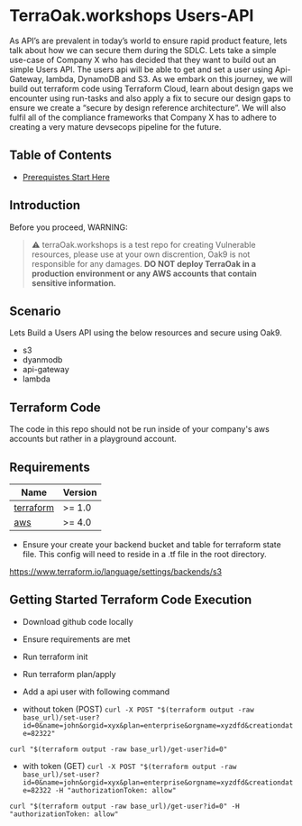 # TerraOak.workshops Users-API 

As API’s are prevalent in today’s world to ensure rapid product feature, lets talk about how we can secure them during the SDLC.  Lets take a simple use-case of  Company X who has decided that they want to build out an simple Users API.  The users api will be able to get and set a user using Api-Gateway, lambda, DynamoDB and S3.  As we embark on this journey, we will build out terraform code using Terraform Cloud, learn about design gaps we encounter using run-tasks and also apply a fix to secure our design gaps to ensure we  create a “secure by design reference architecture”.  We will also fulfil all of the compliance frameworks that Company X has to adhere to creating a very mature devsecops pipeline for the future. 

## Table of Contents

* [Prerequistes Start Here](https://learn.oak9.io/workshops/terraform-cloud)


## Introduction 

Before you proceed, WARNING:
> :warning: terraOak.workshops is a test repo for creating Vulnerable resources, please use at your own discrention, Oak9 is not responsible for any damages. **DO NOT deploy TerraOak in a production environment or any AWS accounts that contain sensitive information.**

## Scenario

Lets Build a Users API using the below resources and secure using Oak9. 

* s3
* dyanmodb
* api-gateway
* lambda 

## Terraform Code 

The code in this repo should not be run inside of your company's aws accounts but rather in a playground account.   

## Requirements

| Name | Version |
|------|---------|
| <a name="requirement_terraform"></a> [terraform](#requirement\_terraform) | >= 1.0 |
| <a name="requirement_aws"></a> [aws](#requirement\_aws) | >= 4.0 |


* Ensure your create your backend bucket and table for terraform state file. This config will need to reside in a .tf file in the root directory. 

https://www.terraform.io/language/settings/backends/s3

## Getting Started Terraform Code Execution

* Download github code locally 
* Ensure requirements are met 
* Run terraform init 
* Run terraform plan/apply 
* Add a api user with following command 


* without token (POST)
`curl -X POST "$(terraform output -raw base_url)/set-user?id=0&name=john&orgid=xyx&plan=enterprise&orgname=xyzdfd&creationdate=82322"`

`curl "$(terraform output -raw base_url)/get-user?id=0"`

* with token (GET)
`curl -X POST "$(terraform output -raw base_url)/set-user?id=0&name=john&orgid=xyx&plan=enterprise&orgname=xyzdfd&creationdate=82322 -H "authorizationToken: allow"`

`curl "$(terraform output -raw base_url)/get-user?id=0" -H "authorizationToken: allow"`




 

